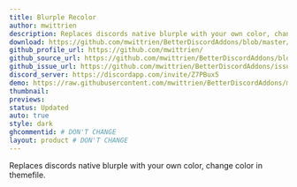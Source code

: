 ```yaml
---
title: Blurple Recolor
author: mwittrien
description: Replaces discords native blurple with your own color, change color in themefile.
download: https://github.com/mwittrien/BetterDiscordAddons/blob/master/Themes/BlurpleRecolor/BlurpleRecolor.theme.css
github_profile_url: https://github.com/mwittrien/
github_source_url: https://github.com/mwittrien/BetterDiscordAddons/blob/master/Themes/BlurpleRecolor/BlurpleRecolor.theme.css
github_issue_url: https://github.com/mwittrien/BetterDiscordAddons/issues
discord_server: https://discordapp.com/invite/Z7PBux5
demo: https://raw.githubusercontent.com/mwittrien/BetterDiscordAddons/master/Themes/BlurpleRecolor/BlurpleRecolor.theme.css
thumbnail:
previews:
status: Updated
auto: true
style: dark
ghcommentid: # DON'T CHANGE
layout: product # DON'T CHANGE
---
```

Replaces discords native blurple with your own color, change color in themefile.